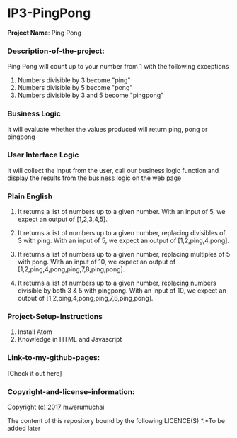 # IP3-PingPong

**Project Name**: Ping Pong


### Description-of-the-project:
Ping Pong will count up to your number from 1 with the following exceptions
1. Numbers divisible by 3 become "ping"
2. Numbers divisible by 5 become "pong"
3. Numbers divisible by 3 and 5 become "pingpong"

### Business Logic
It will evaluate whether the values produced will return ping, pong  or pingpong

### User Interface Logic
It will collect the input from the user, call our business logic function and display the results from the business logic on the web page

### Plain English
1. It returns a list of numbers up to a given number. With an input of 5, we expect an output of [1,2,3,4,5].

2. It returns a list of numbers up to a given number, replacing divisibles of 3 with ping. With an input of 5, we expect an output of [1,2,ping,4,pong].

3. It returns a list of numbers up to a given number, replacing multiples of 5 with pong. With an input of 10, we expect an output of [1,2,ping,4,pong,ping,7,8,ping,pong].

4. It returns a list of numbers up to a given number, replacing numbers divisible by both 3 & 5 with pingpong. With an input of 10, we expect an output of [1,2,ping,4,pong,ping,7,8,ping,pong].

### Project-Setup-Instructions
1. Install Atom
2. Knowledge in HTML and Javascript

### Link-to-my-github-pages:
[Check it out here]


### Copyright-and-license-information:
Copyright (c) 2017 mwerumuchai

The content of this repository bound by the following LICENCE(S)
*.*To be added later
